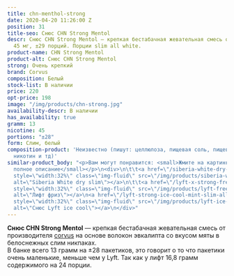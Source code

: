 ```yaml
---
title: chn-menthol-strong
date: 2020-04-20 11:26:00 Z
position: 31
title-seo: Снюс CHN Strong Mentol
descr: Снюс CHN Strong Mentol — крепкая бестабачная жевательная смесь от Corvus. Крепость
  45 мг, ±29 порций. Порции slim all white.
product-name: CHN Strong Mentol
product-alt: Снюс CHN Strong Mentol
strong: Очень крепкий
brand: Corvus
composition: Белый
stock-list: В наличии
price: 220
opt-price: 198
image: "/img/products/chn-strong.jpg"
availability-descr: В наличии
has_availability: true
gramm: 13
nicotine: 45
portions: "±28"
form: Слим, белый
composition-product: 'Неизвестно (пишут: целлюлоза, пищевая соль, пищевые ароматизаторы,
  никотин и тд)'
similar-product_body: "<p>Вам могут понравится: <small>Жмите на картинки и читайте
  полное описание</small></p>\n<div>\n\t\t<a href=\"/siberia-white-dry-slim\"><img
  style=\"width:32%\" class=\"img-fluid\" src=\"/img/products/siberia-white-dry-slim/siberia-open-and-cryo.jpg\"
  alt=\"Siberia White dry slim\"></a>\n\t\t<a href=\"/lyft-x-strong-freeze-slim-white\"><img
  style=\"width:32%\" class=\"img-fluid\" src=\"/img/products/lyft-freeze/lyft-freeze-open.jpg\"
  alt=\"Лифт фриз\"></a>\n<a href=\"/lyft-strong-ice-cool-mint-slim-all-white\"><img
  style=\"width:32%\" class=\"img-fluid\" src=\"/img/products/lyft-ice-cool-mint/snus-lyft-ice-cool-mint.jpg\"
  alt=\"Снюс Lyft ice cool\"></a>\n</div>"
---
```


**Снюс CHN Strong Mentol** — крепкая бестабачная жевательная смесь от производителя [corvus](/corvus) на основе волокон эвкалипта со вкусом мяты в белоснежных слим никпаках.<br>
В банке всего 13 грамм на ±28 пакетиков, это говорит о то что пакетики очень маленькие, меньше чем у Lyft. Так как у лифт 16,8 грамм содержимого на 24 порции.